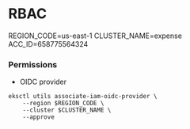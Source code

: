 # RBAC

REGION_CODE=us-east-1
CLUSTER_NAME=expense
ACC_ID=658775564324

### Permissions

* OIDC provider
```
eksctl utils associate-iam-oidc-provider \
    --region $REGION_CODE \
    --cluster $CLUSTER_NAME \
    --approve
```